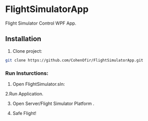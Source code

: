 # FlightSimulatorApp
Flight Simulator Control WPF App.

## Installation

1. Clone project:

```bash
git clone https://github.com/CohenOfir/FlightSimulatorApp.git
```

### Run Insturctions:
1. Open FlightSimulator.sln:

2.Run Application.

3. Open Server/Flight Simulator Platform .

4. Safe Flight!



